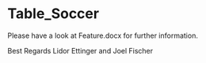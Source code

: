 # Table_Soccer

Please have a look at Feature.docx for further information.

Best Regards
Lidor Ettinger and Joel Fischer
